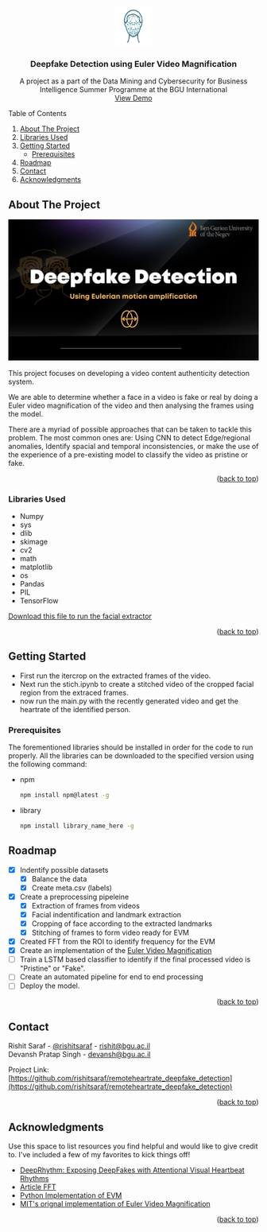 <!-- PROJECT LOGO -->
<br />
<div align="center">
  <a href="https://github.com/rishitsaraf/remoteheartrate_deepfake_detection">
    <img src="images/logo.jpeg" alt="Logo" width="80" height="80">
  </a>

  <h3 align="center">Deepfake Detection using Euler Video Magnification</h3>

  <p align="center">
    A project as a part of the Data Mining and Cybersecurity for Business Intelligence Summer Programme at the BGU International
    <br />
    <a href="https://github.com/othneildrew/Best-README-Template">View Demo</a>
</div>



<!-- TABLE OF CONTENTS -->

  Table of Contents
  <ol>
    <li>
      <a href="#about-the-project">About The Project</a>
    </li>
    <li>
      <a href="#libraries-used">Libraries Used</a>
    </li>
    <li>
      <a href="#getting-started">Getting Started</a>
      <ul>
        <li><a href="#prerequisites">Prerequisites</a></li>
      </ul>
    </li>
    <li><a href="#roadmap">Roadmap</a></li>
    <li><a href="#contact">Contact</a></li>
    <li><a href="#acknowledgments">Acknowledgments</a></li>
  </ol>




<!-- ABOUT THE PROJECT -->
## About The Project

<img src="images/home.png">

This project focuses on developing a video content authenticity detection system.

We are able to determine whether a face in a video is fake or real by  doing a Euler video magnification of the video and then analysing the  frames using the model. 

There are a myriad of possible approaches that can be taken to tackle this problem. The most common ones are: Using CNN to detect Edge/regional anomalies, Identify spacial and temporal inconsistencies, or make the use of the experience of a pre-existing model to classify the video as pristine or fake.

<p align="right">(<a href="#readme-top">back to top</a>)</p>



### Libraries Used

* Numpy
* sys
* dlib
* skimage
* cv2
* math
* matplotlib
* os
* Pandas
* PIL 
* TensorFlow


<p> <a href= "# https://sourceforge.net/projects/dclib/files/dlib/v18.10/shape_predictor_68_face_landmarks.dat.bz2/download"> Download this file to run the facial extractor </a> </p>

<p align="right">(<a href="#readme-top">back to top</a>)</p>



<!-- GETTING STARTED -->
## Getting Started

<ul>
  <li> First run the itercrop on the extracted frames of the video. </li>
  <li> Next run the stich.ipynb to create a stitched video of the cropped facial region from the extraced frames. </li>
  <li> now run the main.py with the recently generated video and get the heartrate of the identified person. </li>
 </ul>

### Prerequisites

The forementioned libraries should be installed in order for the code to run properly. All the libraries can be downloaded to the specified version using the following command:
* npm
  ```sh
  npm install npm@latest -g
  ```
* library
  ```sh
  npm install library_name_here -g
  ```

<!-- ROADMAP -->
## Roadmap

- [x] Indentify possible datasets
    - [x] Balance the data 
    - [x] Create meta.csv (labels)
- [x] Create a preprocessing pipeleine
    - [x] Extraction of frames from videos
    - [x] Facial indentification and landmark extraction
    - [x] Cropping of face according to the extracted landmarks
    - [x] Stitching of frames to form video ready for EVM
- [x] Created FFT from the ROI to identify frequency for the EVM
- [x] Create an implementation of the <a href = ""> Euler Video Magnification </a>
- [ ] Train a LSTM based classifier to identify if the final processed video is "Pristine" or "Fake".
- [ ] Create an automated pipeline for end to end processing
- [ ] Deploy the model.

<p align="right">(<a href="#readme-top">back to top</a>)</p>


<!-- CONTACT -->
## Contact

Rishit Saraf - [@rishitsaraf](https://twitter.com/rishitsaraf) - rishit@bgu.ac.il <br>
Devansh Pratap Singh - devansh@bgu.ac.il

Project Link: [https://github.com/rishitsaraf/remoteheartrate_deepfake_detection](https://github.com/rishitsaraf/remoteheartrate_deepfake_detection)

<p align="right">(<a href="#readme-top">back to top</a>)</p>



<!-- ACKNOWLEDGMENTS -->
## Acknowledgments

Use this space to list resources you find helpful and would like to give credit to. I've included a few of my favorites to kick things off!

* <a href = "https://arxiv.org/pdf/2006.07634.pdf"> DeepRhythm: Exposing DeepFakes with Attentional Visual Heartbeat Rhythms </a>
* <a href = "https://towardsdatascience.com/image-processing-with-python-application-of-fourier-transformation-5a8584dc175b"> Article FFT </a>
* <a href = "https://github.com/flyingzhao/PyEVM"> Python Implementation of EVM </a>
* <a href = "https://people.csail.mit.edu/mrub/evm/"> MIT's orignal implementation of Euler Video Magnification  </a>

<p align="right">(<a href="#readme-top">back to top</a>)</p>
